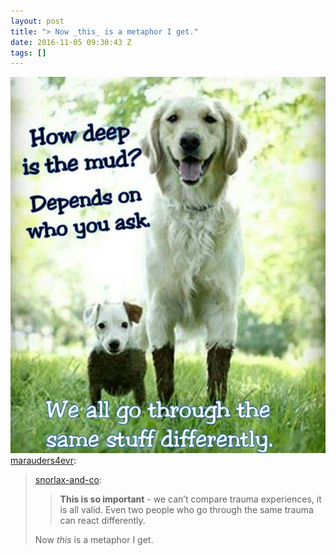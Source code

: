 ```yaml
---
layout: post
title: "> Now _this_ is a metaphor I get."
date: 2016-11-05 09:30:43 Z
tags: []
---
```

![](/media/2016/11/152761707349.jpg)
[marauders4evr](http://marauders4evr.tumblr.com/post/150826189592):

> [snorlax-and-co](http://snorlax-and-co.tumblr.com/post/143264650768):
> 
> > **This is so important** - we can’t compare trauma experiences, it is all valid. Even two people who go through the same trauma can react differently.  
> 
> Now _this_ is a metaphor I get.
